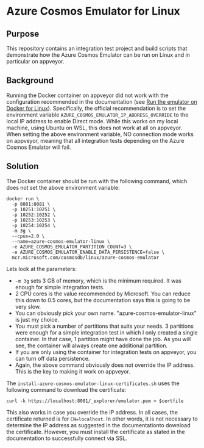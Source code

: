 # Azure Cosmos Emulator for Linux

## Purpose

This repository contains an integration test project and build scripts that demonstrate how the Azure Cosmos Emulator
can be run on Linux and in particular on appveyor.

## Background

Running the Docker container on appveyor did not work with the configuration recommended in the documentation
(see [Run the emulator on Docker for Linux](https://docs.microsoft.com/en-us/azure/cosmos-db/linux-emulator)).
Specifically, the official recommendation is to set the environment variable `AZURE_COSMOS_EMULATOR_IP_ADDRESS_OVERRIDE`
to the local IP address to enable Direct mode. While this works on my local machine, using Ubuntu on WSL, this does
not work at all on appveyor. When setting the above environment variable, NO connection mode works on appveyor,
meaning that all integration tests depending on the Azure Cosmos Emulator will fail.

## Solution

The Docker container should be run with the following command, which does not set the above environment variable:

```
docker run \
  -p 8081:8081 \
  -p 10251:10251 \
  -p 10252:10252 \
  -p 10253:10253 \
  -p 10254:10254 \
  -m 3g \
  --cpus=2.0 \
  --name=azure-cosmos-emulator-linux \
  -e AZURE_COSMOS_EMULATOR_PARTITION_COUNT=3 \
  -e AZURE_COSMOS_EMULATOR_ENABLE_DATA_PERSISTENCE=false \
  mcr.microsoft.com/cosmosdb/linux/azure-cosmos-emulator
```

Lets look at the parameters:

- `-m 3g` sets 3 GB of memory, which is the minimum required. It was enough for simple integration tests.
- 2 CPU cores is the value recommended by Microsoft. You can reduce this down to 0.5 cores, but the documentation
  says this is going to be very slow.
- You can obviously pick your own name. "azure-cosmos-emulator-linux" is just my choice.
- You must pick a number of partitions that suits your needs. 3 partitions were enough for a simple integration
  test in which I only created a single container. In that case, 1 partition might have done the job. As you
  will see, the container will always create one additional partition.
- If you are only using the container for integration tests on appveyor, you can turn off data persistence.
- Again, the above command obviously does not override the IP address. This is the key to making it work on
  appveyor.

The `install-azure-cosmos-emulator-linux-certificates.sh` uses the following command to download the certificate:

```
curl -k https://localhost:8081/_explorer/emulator.pem > $certfile
```

This also works in case you override the IP address. In all cases, the certificate returned is for `CN=localhost`.
In other words, it is not necessary to determine the IP address as suggested in the documentationto download
the certificate. However, you must install the certificate as stated in the documentation to successfully connect
via SSL.
